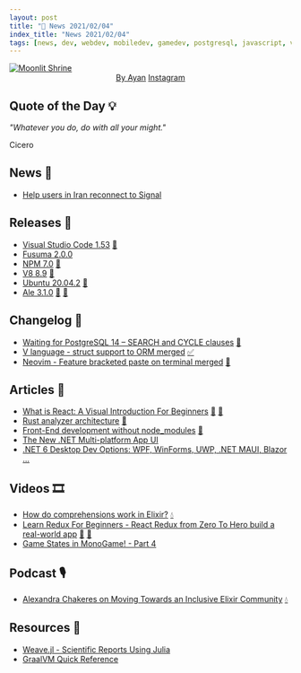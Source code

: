```yaml
---
layout: post
title: "📜 News 2021/02/04"
index_title: "News 2021/02/04"
tags: [news, dev, webdev, mobiledev, gamedev, postgresql, javascript, vscode, nvim, vim, linux, dotnet, vlang, rust, elixir]
---
```


<a href="https://www.reddit.com/r/DigitalArt/comments/jm5sd4/moonlit_shrine_me_digital_2020/">
  <img src="https://user-images.githubusercontent.com/430272/98193280-8c09a900-1efb-11eb-9fa7-a1a572cbc9f4.jpg"
     alt="Moonlit Shrine"
     class="image">
</a>

<div style="text-align:center">
   <a href="https://www.reddit.com/user/artofayan">By Ayan</a>
   <a href="https://www.instagram.com/artofayan">Instagram</a>
</div>

## Quote of the Day 💡

_"Whatever you do, do with all your might."_

Cicero

## News 📰

- [Help users in Iran reconnect to Signal](https://signal.org/blog/help-iran-reconnect/)

## Releases 🥳

- [Visual Studio Code 1.53](https://code.visualstudio.com/updates/v1_53) [📝](https://code.visualstudio.com "#vscode")
- [Fusuma 2.0.0](https://github.com/hiroppy/fusuma/releases/tag/v2.0.0)
- [NPM 7.0](https://github.blog/2021-02-02-npm-7-is-now-generally-available/) [🔶](https://www.ecma-international.org "#javascript")
- [V8 8.9](https://v8.dev/blog/v8-release-89) [🔶](https://www.ecma-international.org "#javascript")
- [Ubuntu 20.04.2](https://wiki.ubuntu.com/FocalFossa/ReleaseNotes/ChangeSummary/20.04.2) [🐧](https://www.linux.org "#linux")
- [Ale 3.1.0](https://github.com/dense-analysis/ale/releases/tag/v3.1.0) [🍃](https://www.vim.org "#vim") [🍃](https://neovim.io "#neovim")

## Changelog 👀

- [Waiting for PostgreSQL 14 – SEARCH and CYCLE clauses](https://www.depesz.com/2021/02/04/waiting-for-postgresql-14-search-and-cycle-clauses/) [🐘](https://www.postgresql.org "#postgresql")
- [V language - struct support to ORM merged](https://github.com/vlang/v/pull/8517) [✅](https://vlang.io "#vlang")
- [Neovim - Feature bracketed paste on terminal merged](https://github.com/neovim/neovim/pull/12080) [🍃](https://neovim.io "#neovim")

## Articles 📜

- [What is React: A Visual Introduction For Beginners](https://learnreact.design/posts/what-is-react) [🔶](https://www.ecma-international.org "#javascript") [🔶](https://reactjs.org "#reactjs")
- [Rust analyzer architecture](https://github.com/rust-analyzer/rust-analyzer/blob/master/docs/dev/architecture.md) [🦀](https://www.rust-lang.org "#rust")
- [Front-End development without node_modules](https://olvrng.github.io/w/esm/) [🔶](https://www.ecma-international.org "#javascript")
- [The New .NET Multi-platform App UI](https://devblogs.microsoft.com/xamarin/the-new-net-multi-platform-app-ui-maui/?WT.mc_id=mobile-0000-bramin)
- [.NET 6 Desktop Dev Options: WPF, WinForms, UWP, .NET MAUI, Blazor ...](https://visualstudiomagazine.com/articles/2021/02/03/net-6-desktop.aspx)

## Videos 🎞

- [How do comprehensions work in Elixir?](https://www.youtube.com/watch?v=HJqRNl0Ug1o) [💧](https://elixir-lang.org "#elixirlang")
- [Learn Redux For Beginners - React Redux from Zero To Hero build a real-world app](https://www.youtube.com/watch?v=FqSabub_yNI) [🔶](https://www.ecma-international.org "#javascript") [🔶](https://reactjs.org "#reactjs")
- [Game States in MonoGame! - Part 4](https://www.youtube.com/watch?v=Rdigqia_Qjw)

## Podcast 🎙

- [Alexandra Chakeres on Moving Towards an Inclusive Elixir Community](https://smartlogic.io/podcast/elixir-wizards/s5e10-chakeres/) [💧](https://elixir-lang.org "#elixirlang")

## Resources 🎪

- [Weave.jl - Scientific Reports Using Julia](https://weavejl.mpastell.com/stable/)
- [GraalVM Quick Reference](https://medium.com/graalvm/graalvm-native-image-quick-reference-4ceb84560fd8)

